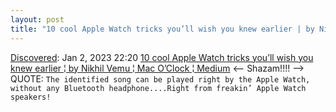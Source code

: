 ```yaml
---
layout: post
title: "10 cool Apple Watch tricks you’ll wish you knew earlier | by Nikhil Vemu | Mac O’Clock | Medium"
---
```

[Discovered](http://rolandtanglao.com/2020/07/29/p1-blogthis-checkvist-list-links-to-blog/): Jan 2, 2023 22:20 [10 cool Apple Watch tricks you’ll wish you knew earlier ¦ by Nikhil Vemu ¦ Mac O’Clock ¦ Medium](https://medium.com/macoclock/10-cool-apple-watch-tricks-youll-wish-you-knew-earlier-40f2fbe77a90) <-- Shazam!!!! --> QUOTE: `The identified song can be played right by the Apple Watch, without any Bluetooth headphone....Right from freakin’ Apple Watch speakers! `
